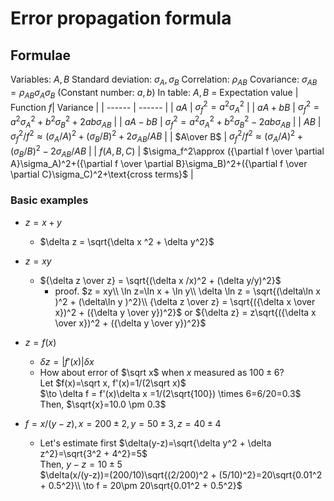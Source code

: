 # Error propagation formula

## Formulae 

Variables: $A,B$
Standard deviation: $\sigma_A, \sigma_B$
Correlation: $\rho_{AB}$
Covariance: $\sigma_{AB}=\rho_{AB}\sigma_A\sigma_B$
(Constant number: $a,b$)
In table: $A,B$ = Expectation value
| Function $f$| Variance |
| ------ | ------ |
| $aA$ | $\sigma_f^2=a^2\sigma_A^2$ |
| $aA+bB$ | $\sigma_f^2=a^2\sigma_A^2+b^2\sigma_B^2+2ab\sigma_{AB}$ |
| $aA-bB$ | $\sigma_f^2=a^2\sigma_A^2+b^2\sigma_B^2-2ab\sigma_{AB}$ |
| $AB$ | $\sigma_f^2/f^2\approx (\sigma_A/A)^2+(\sigma_B/B)^2+2\sigma_{AB}/AB$ |
| $A\over B$ | $\sigma_f^2/f^2\approx (\sigma_A/A)^2+(\sigma_B/B)^2-2\sigma_{AB}/AB$ |
| $f(A,B,C)$ | $\sigma_f^2\approx ({\partial f \over \partial A}\sigma_A)^2+({\partial f \over \partial B}\sigma_B)^2+({\partial f \over \partial C}\sigma_C)^2+\text{cross terms}$ |

### Basic examples

- $z = x + y$
    - $\delta z = \sqrt{\delta x ^2 + \delta y^2}$
- $z = x  y$
    - ${\delta z \over z} = \sqrt{(\delta x /x)^2 + (\delta y/y)^2}$
        - proof.
        $z = xy\\
        \ln z=\ln x + \ln y\\
        \delta \ln z = \sqrt{(\delta\ln x )^2 + (\delta\ln y )^2}\\
        {\delta z \over z} = \sqrt{({\delta x \over x})^2 + ({\delta y \over y})^2}$ or ${\delta z} = z\sqrt{({\delta x \over x})^2 + ({\delta y \over y})^2}$
- $z=f(x)$
    - $\delta z = |f'(x)|\delta x$
    - How about error of $\sqrt x$ when $x$ measured as $100 \pm 6$?\
    Let $f(x)=\sqrt x, f'(x)=1/(2\sqrt x)$\
    $\to \delta f = f'(x)\delta x =1/(2\sqrt{100}) \times 6=6/20=0.3$\
    Then, $\sqrt{x}=10.0 \pm 0.3$

- $f = x/(y-z), x=200\pm2,y=50\pm3,z=40\pm4$
    - Let's estimate first $\delta(y-z)=\sqrt{\delta y^2 + \delta z^2}=\sqrt{3^2 + 4^2}=5$\
    Then, $y-z=10\pm5$\
    $\delta(x/(y-z))=(200/10)\sqrt{(2/200)^2 + (5/10)^2}=20\sqrt{0.01^2 + 0.5^2}\\
    \to f = 20\pm 20\sqrt{0.01^2 + 0.5^2}$
